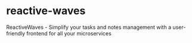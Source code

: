# reactive-waves
ReactiveWaves - Simplify your tasks and notes management with a user-friendly frontend for all your microservices
